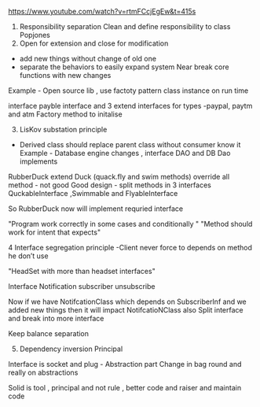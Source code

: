 https://www.youtube.com/watch?v=rtmFCcjEgEw&t=415s


1. Responsibility separation 
Clean and define responsibility to class 
Popjones
2. Open for extension and close for modification
- add new things without change of old one
- separate the behaviors to easily expand system
Near break core functions with new changes 

Example - Open source lib , use factoty pattern class instance on run time 

interface payble interface 
and 3 extend interfaces for types -paypal, paytm and atm
Factory method to initalise 

 3. LisKov substation principle 
- Derived class should replace parent class without consumer know it 
Example - Database engine changes , interface DAO and DB Dao implements 

RubberDuck extend Duck (quack.fly and swim methods)
override all method - not good 
Good design - split methods in 3 interfaces QuckableInterface ,Swimmable and FlyableInterface 

So RubberDuck now will implement requried interface 

"Program work correctly in some cases and conditionally "
"Method should work for intent that expects"

4 Interface segregation principle 
-Client never force to depends on method he don’t use

"HeadSet with more than headset interfaces"

Interface Notification 
subscriber 
unsubscribe 

Now if we have NotifcationClass which depends on SubscriberInf and we added new things then it will impact NotifcatioNClass also 
Split interface and break into more interface 

Keep balance separation 

5. Dependency inversion Principal 

Interface is socket and plug - Abstraction part 
Change in bag round and really on abstractions

Solid is tool , principal and not rule , better code and raiser and maintain code 


